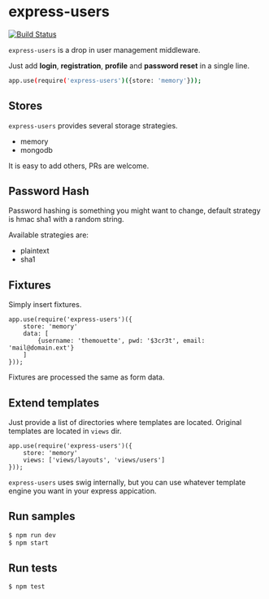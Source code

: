 express-users
=============

[![Build
Status](https://travis-ci.org/themouette/express-users.svg?branch=master)](https://travis-ci.org/themouette/express-users)

`express-users` is a drop in user management middleware.

Just add **login**, **registration**, **profile** and **password reset** in a single line.

``` bash
app.use(require('express-users')({store: 'memory'}));
```

## Stores

`express-users` provides several storage strategies.

* memory
* mongodb

It is easy to add others, PRs are welcome.

## Password Hash

Password hashing is something you might want to change, default strategy is hmac
sha1 with a random string.

Available strategies are:

* plaintext
* sha1

## Fixtures

Simply insert fixtures.

```
app.use(require('express-users')({
    store: 'memory'
    data: [
        {username: 'themouette', pwd: '$3cr3t', email: 'mail@domain.ext'}
    ]
}));
```

Fixtures are processed the same as form data.

## Extend templates

Just provide a list of directories where templates are located.
Original templates are located in `views` dir.

```
app.use(require('express-users')({
    store: 'memory'
    views: ['views/layouts', 'views/users']
}));
```

`express-users` uses swig internally, but you can use whatever template engine
you want in your express appication.

## Run samples

``` sh
$ npm run dev
$ npm start
```

## Run tests

``` sh
$ npm test
```
